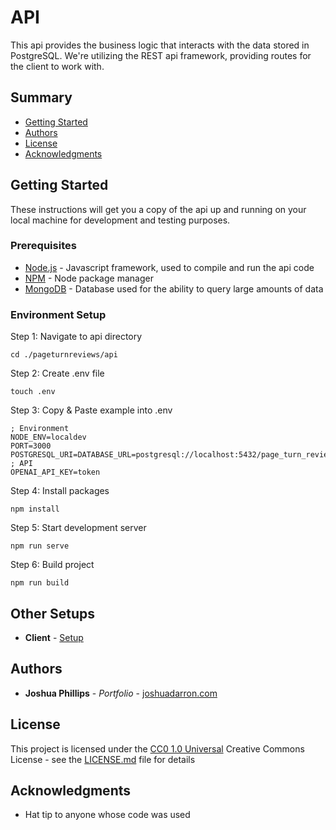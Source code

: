 # API

This api provides the business logic that interacts with the data stored in PostgreSQL. We're utilizing the REST api framework, providing routes for the client to work with.

## Summary

  - [Getting Started](#getting-started)
  - [Authors](#authors)
  - [License](#license)
  - [Acknowledgments](#acknowledgments)
  
## Getting Started

These instructions will get you a copy of the api up and running on
your local machine for development and testing purposes.

### Prerequisites

  - [Node.js](https://nodejs.org/en/download/) - Javascript framework, used to compile
    and run the api code
  - [NPM](https://docs.npmjs.com/downloading-and-installing-node-js-and-npm) - Node 
    package manager
  - [MongoDB](https://www.mongodb.com/try/download/community/) - Database used for the 
    ability to query large amounts of data

### Environment Setup

Step 1: Navigate to api directory

    cd ./pageturnreviews/api

Step 2: Create .env file

    touch .env

Step 3: Copy & Paste example into .env

    ; Environment
    NODE_ENV=localdev
    PORT=3000
    POSTGRESQL_URI=DATABASE_URL=postgresql://localhost:5432/page_turn_reviews
    ; API
    OPENAI_API_KEY=token

Step 4: Install packages

    npm install

Step 5: Start development server

    npm run serve

Step 6: Build project

    npm run build

## Other Setups

  - **Client** - [Setup](../client)

## Authors

  - **Joshua Phillips** - *Portfolio* -
    [joshuadarron.com](https://joshuadarron.com/)

## License

This project is licensed under the [CC0 1.0 Universal](../LICENSE.md)
Creative Commons License - see the [LICENSE.md](../LICENSE.md) file for
details

## Acknowledgments

  - Hat tip to anyone whose code was used
